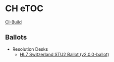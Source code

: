# CH eTOC
[CI-Build](http://build.fhir.org/ig/hl7ch/ch-etoc)

## Ballots
* Resolution Desks
   * [HL7 Switzerland STU2 Ballot (v2.0.0-ballot)](https://github.com/hl7ch/ch-etoc/blob/main/ballots/2.0.0_STU2-ballot.md)